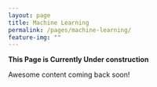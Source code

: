 ```yaml
---
layout: page
title: Machine Learning
permalink: /pages/machine-learning/
feature-img: ""
---
```


<b>This Page is Currently Under construction</b>

Awesome content coming back soon!
